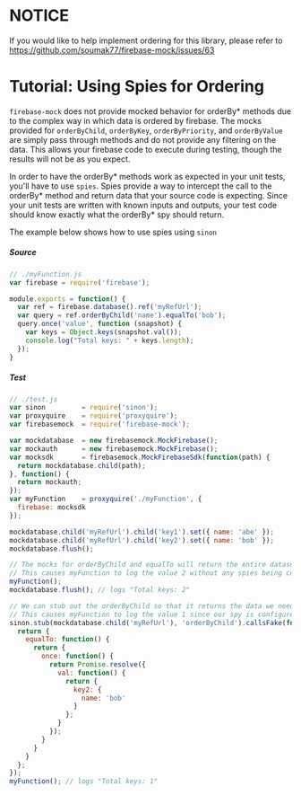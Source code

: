 # NOTICE
If you would like to help implement ordering for this library, please refer to https://github.com/soumak77/firebase-mock/issues/63

# Tutorial: Using Spies for Ordering

`firebase-mock` does not provide mocked behavior for orderBy* methods due to the complex way in which data is ordered by firebase.  The mocks provided for `orderByChild`, `orderByKey`, `orderByPriority`, and `orderByValue` are simply pass through methods and do not provide any filtering on the data.  This allows your firebase code to execute during testing, though the results will not be as you expect.

In order to have the orderBy* methods work as expected in your unit tests, you'll have to use `spies`.  Spies provide a way to intercept the call to the orderBy* method and return data that your source code is expecting.  Since your unit tests are written with known inputs and outputs, your test code should know exactly what the orderBy* spy should return.

The example below shows how to use spies using `sinon`

##### Source

```js
// ./myFunction.js
var firebase = require('firebase');

module.exports = function() {
  var ref = firebase.database().ref('myRefUrl');
  var query = ref.orderByChild('name').equalTo('bob');
  query.once('value', function (snapshot) {
    var keys = Object.keys(snapshot.val());
    console.log("Total keys: " + keys.length);
  });
}
```

##### Test

```js
// ./test.js
var sinon         = require('sinon');
var proxyquire    = require('proxyquire');
var firebasemock  = require('firebase-mock');

var mockdatabase  = new firebasemock.MockFirebase();
var mockauth      = new firebasemock.MockFirebase();
var mocksdk       = firebasemock.MockFirebaseSdk(function(path) {
  return mockdatabase.child(path);
}, function() {
  return mockauth;
});
var myFunction    = proxyquire('./myFunction', {
  firebase: mocksdk
});

mockdatabase.child('myRefUrl').child('key1').set({ name: 'abe' });
mockdatabase.child('myRefUrl').child('key2').set({ name: 'bob' });
mockdatabase.flush();

// The mocks for orderByChild and equalTo will return the entire dataset at the current reference.
// This causes myFunction to log the value 2 without any spies being configured
myFunction();
mockdatabase.flush(); // logs "Total keys: 2"

// We can stub out the orderByChild so that it returns the data we need in our source code.
// This causes myFunction to log the value 1 since our spy is configured to only return the matched data.
sinon.stub(mockdatabase.child('myRefUrl'), 'orderByChild').callsFake(function() {
  return {
    equalTo: function() {
      return {
        once: function() {
          return Promise.resolve({
            val: function() {
              return {
                key2: {
                  name: 'bob'
                }
              };
            }
          });
        }
      }
    }
  };
});
myFunction(); // logs "Total keys: 1"
```

